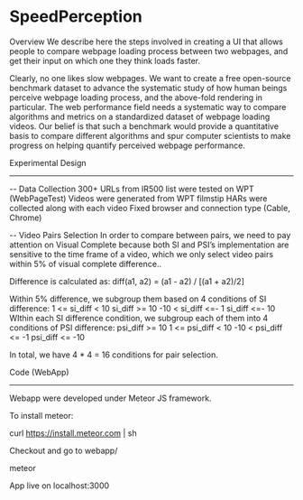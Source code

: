 # SpeedPerception

Overview
We describe here the steps involved in creating a UI that allows people to compare webpage loading process between two webpages, and get their input on which one they think loads faster. 

Clearly, no one likes slow webpages. We want to create a free open-source benchmark dataset to advance the systematic study of how human beings perceive webpage loading process, and the above-fold rendering in particular. The web performance field needs a systematic way to compare algorithms and metrics on a standardized dataset of webpage loading videos. Our belief is that such a benchmark would provide a quantitative basis to compare different algorithms and spur computer scientists to make progress on helping quantify perceived webpage performance.

Experimental Design
********************

-- Data Collection
300+ URLs from IR500 list were tested on WPT (WebPageTest)
Videos were generated from WPT filmstip 
HARs were collected along with each video 
Fixed browser and connection type (Cable, Chrome)

-- Video Pairs Selection
In order to compare between pairs, we need to pay attention on Visual Complete because both SI and PSI’s implementation are sensitive to the time frame of a video, which we only select video pairs within 5% of visual complete difference.. 

Difference is calculated as:
diff(a1, a2) = (a1 - a2) / [(a1 + a2)/2]

Within 5% difference, we subgroup them based on 4 conditions of SI difference:
1 <= si_diff < 10
si_diff >= 10
-10 < si_diff <=- 1
si_diff <=- 10
WIthin each SI difference condition, we subgroup each of them into 4 conditions of PSI difference:
psi_diff >= 10
1 <= psi_diff < 10
-10 < psi_diff <= -1
psi_diff <= -10

In total, we have 4 * 4 = 16 conditions for pair selection.

Code (WebApp)
**************

Webapp were developed under Meteor JS framework. 

To install meteor:

curl https://install.meteor.com | sh

Checkout and go to webapp/

meteor

App live on localhost:3000

